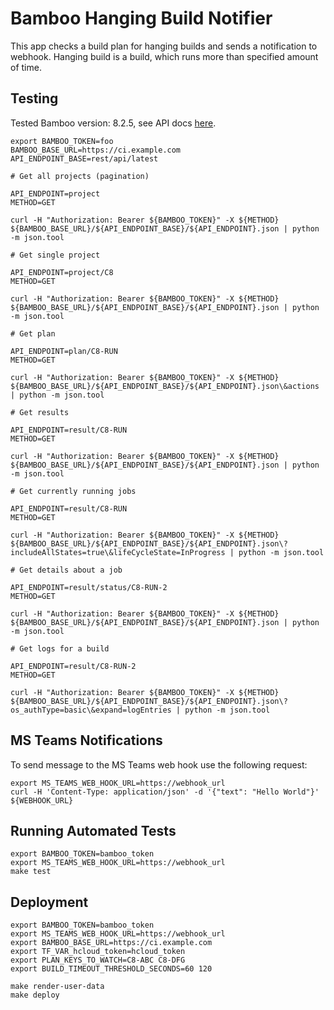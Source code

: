 # Bamboo Hanging Build Notifier

This app checks a build plan for hanging builds and sends a notification to webhook.
Hanging build is a build, which runs more than specified amount of time.

## Testing

Tested Bamboo version: 8.2.5, see API docs [here](https://docs.atlassian.com/atlassian-bamboo/REST/8.2.5/).

```
export BAMBOO_TOKEN=foo
BAMBOO_BASE_URL=https://ci.example.com
API_ENDPOINT_BASE=rest/api/latest

# Get all projects (pagination)

API_ENDPOINT=project
METHOD=GET

curl -H "Authorization: Bearer ${BAMBOO_TOKEN}" -X ${METHOD} ${BAMBOO_BASE_URL}/${API_ENDPOINT_BASE}/${API_ENDPOINT}.json | python -m json.tool

# Get single project

API_ENDPOINT=project/C8
METHOD=GET

curl -H "Authorization: Bearer ${BAMBOO_TOKEN}" -X ${METHOD} ${BAMBOO_BASE_URL}/${API_ENDPOINT_BASE}/${API_ENDPOINT}.json | python -m json.tool

# Get plan

API_ENDPOINT=plan/C8-RUN
METHOD=GET

curl -H "Authorization: Bearer ${BAMBOO_TOKEN}" -X ${METHOD} ${BAMBOO_BASE_URL}/${API_ENDPOINT_BASE}/${API_ENDPOINT}.json\&actions | python -m json.tool

# Get results

API_ENDPOINT=result/C8-RUN
METHOD=GET

curl -H "Authorization: Bearer ${BAMBOO_TOKEN}" -X ${METHOD} ${BAMBOO_BASE_URL}/${API_ENDPOINT_BASE}/${API_ENDPOINT}.json | python -m json.tool

# Get currently running jobs

API_ENDPOINT=result/C8-RUN
METHOD=GET

curl -H "Authorization: Bearer ${BAMBOO_TOKEN}" -X ${METHOD} ${BAMBOO_BASE_URL}/${API_ENDPOINT_BASE}/${API_ENDPOINT}.json\?includeAllStates=true\&lifeCycleState=InProgress | python -m json.tool

# Get details about a job

API_ENDPOINT=result/status/C8-RUN-2
METHOD=GET

curl -H "Authorization: Bearer ${BAMBOO_TOKEN}" -X ${METHOD} ${BAMBOO_BASE_URL}/${API_ENDPOINT_BASE}/${API_ENDPOINT}.json | python -m json.tool

# Get logs for a build

API_ENDPOINT=result/C8-RUN-2
METHOD=GET

curl -H "Authorization: Bearer ${BAMBOO_TOKEN}" -X ${METHOD} ${BAMBOO_BASE_URL}/${API_ENDPOINT_BASE}/${API_ENDPOINT}.json\?os_authType=basic\&expand=logEntries | python -m json.tool
```

## MS Teams Notifications

To send message to the MS Teams web hook use the following request:

```
export MS_TEAMS_WEB_HOOK_URL=https://webhook_url
curl -H 'Content-Type: application/json' -d '{"text": "Hello World"}' ${WEBHOOK_URL}
```

## Running Automated Tests

```
export BAMBOO_TOKEN=bamboo_token
export MS_TEAMS_WEB_HOOK_URL=https://webhook_url
make test
```

## Deployment

```
export BAMBOO_TOKEN=bamboo_token
export MS_TEAMS_WEB_HOOK_URL=https://webhook_url
export BAMBOO_BASE_URL=https://ci.example.com
export TF_VAR_hcloud_token=hcloud_token
export PLAN_KEYS_TO_WATCH=C8-ABC C8-DFG
export BUILD_TIMEOUT_THRESHOLD_SECONDS=60 120

make render-user-data
make deploy
```
